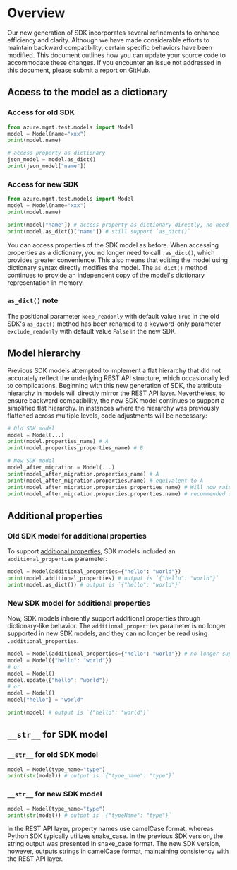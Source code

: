 # Overview

Our new generation of SDK incorporates several refinements to enhance efficiency and clarity. Although we have made considerable efforts to maintain backward compatibility, certain specific behaviors have been modified. This document outlines how you can update your source code to accommodate these changes. If you encounter an issue not addressed in this document, please submit a report on GitHub.

## Access to the model as a dictionary

### Access for old SDK

```python
from azure.mgmt.test.models import Model
model = Model(name="xxx")
print(model.name)

# access property as dictionary
json_model = model.as_dict()
print(json_model["name"])
```

### Access for new SDK

```python
from azure.mgmt.test.models import Model
model = Model(name="xxx")
print(model.name)

print(model["name"]) # access property as dictionary directly, no need to call `as_dict()` anymore
print(model.as_dict()["name"]) # still support `as_dict()`
```

You can access properties of the SDK model as before. When accessing properties as a dictionary, you no longer need to call `.as_dict()`, which provides greater convenience. This also means that editing the model using dictionary syntax directly modifies the model. The `as_dict()` method continues to provide an independent copy of the model's dictionary representation in memory.

### `as_dict()` note

The positional parameter `keep_readonly` with default value `True` in the old SDK's `as_dict()` method has been renamed to a keyword-only parameter `exclude_readonly` with default value `False` in the new SDK.

## Model hierarchy

Previous SDK models attempted to implement a flat hierarchy that did not accurately reflect the underlying REST API structure, which occasionally led to complications. Beginning with this new generation of SDK, the attribute hierarchy in models will directly mirror the REST API layer. Nevertheless, to ensure backward compatibility, the new SDK model continues to support a simplified flat hierarchy. In instances where the hierarchy was previously flattened across multiple levels, code adjustments will be necessary:

```python
# Old SDK model
model = Model(...)
print(model.properties_name) # A
print(model.properties_properties_name) # B

# New SDK model
model_after_migration = Model(...)
print(model_after_migration.properties_name) # A
print(model_after_migration.properties.name) # equivalent to A
print(model_after_migration.properties_properties_name) # Will now raise an AttributeError
print(model_after_migration.properties.properties.name) # recommended approach after migration
```

## Additional properties

### Old SDK model for additional properties

To support [additional properties](https://www.apimatic.io/openapi/additionalproperties), SDK models included an `additional_properties` parameter:

```python
model = Model(additional_properties={"hello": "world"})
print(model.additional_properties) # output is `{"hello": "world"}`
print(model.as_dict()) # output is `{"hello": "world"}`
```

### New SDK model for additional properties

Now, SDK models inherently support additional properties through dictionary-like behavior. The `additional_properties` parameter is no longer supported in new SDK models, and they can no longer be read using `.additional_properties`.

```python
model = Model(additional_properties={"hello": "world"}) # no longer supported
model = Model({"hello": "world"})
# or
model = Model()
model.update({"hello": "world"})
# or 
model = Model()
model["hello"] = "world"

print(model) # output is `{"hello": "world"}`
```

## `__str__` for SDK model

### `__str__` for old SDK model

```python
model = Model(type_name="type")
print(str(model)) # output is `{"type_name": "type"}`
```

### `__str__` for new SDK model

```python
model = Model(type_name="type")
print(str(model)) # output is `{"typeName": "type"}`
```

In the REST API layer, property names use camelCase format, whereas Python SDK typically utilizes snake_case. In the previous SDK version, the string output was presented in snake_case format. The new SDK version, however, outputs strings in camelCase format, maintaining consistency with the REST API layer.
